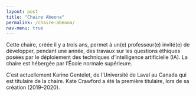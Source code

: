 ```yaml
---
layout: post
title: "Chaire Abeona"
permalink: /chaire-abeona/
nav-menu: true
---
```


Cette chaire, créée il y a trois ans, permet à un(e) professeur(e) invité(e) de développer, pendant une année, des travaux sur les questions éthiques posées par le déploiement des techniques d’intelligence artificielle (IA). La chaire est hébergée par l’École normale supérieure.

C’est actuellement Karine Gentelet, de l’Université de Laval au Canada qui est titulaire de la chaire. Kate Crawford a été la première titulaire, lors de sa création (2019–2020).
